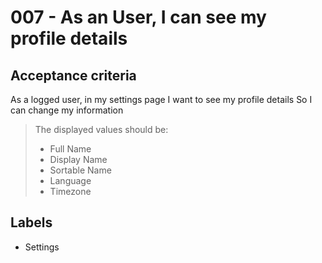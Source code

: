# 007 - As an User, I can see my profile details

## Acceptance criteria

As a logged user, in my settings page
I want to see my profile details
So I can change my information

> The displayed values should be:
>
> * Full Name
> * Display Name
> * Sortable Name
> * Language
> * Timezone

## Labels

* Settings

